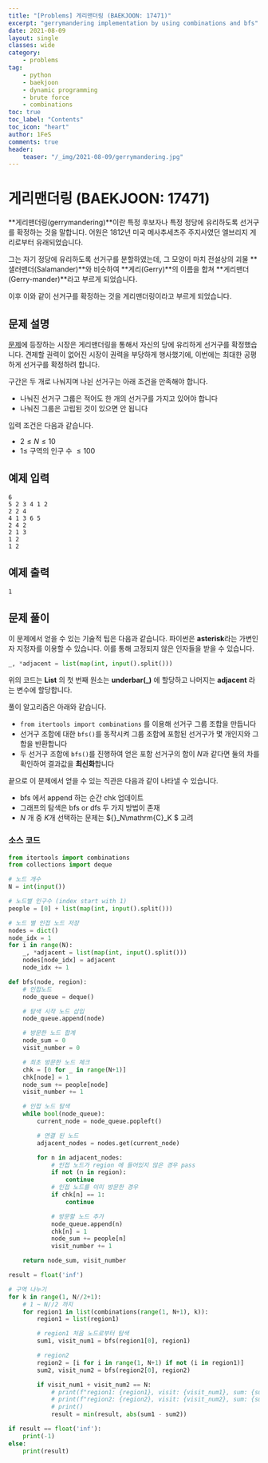 ```yaml
---
title: "[Problems] 게리맨더링 (BAEKJOON: 17471)"
excerpt: "gerrymandering implementation by using combinations and bfs"
date: 2021-08-09
layout: single
classes: wide
category:
    - problems
tag:
    - python
    - baekjoon
    - dynamic programming
    - brute force
    - combinations
toc: true
toc_label: "Contents"
toc_icon: "heart"
author: 1FeS
comments: true
header:
    teaser: "/_img/2021-08-09/gerrymandering.jpg"
---
```


# 게리맨더링 (BAEKJOON: 17471)

**게리맨더링(gerrymandering)**이란 특정 후보자나 특정 정당에 유리하도록 선거구를 확정하는 것을 말합니다. 어원은 1812년 미국 메사추세츠주 주지사였던 엘브리지 게리로부터 유래되었습니다.

그는 자기 정당에 유리하도록 선거구를 분할하였는데, 그 모양이 마치 전설상의 괴물 **샐러맨더(Salamander)**와 비슷하여 **게리(Gerry)**의 이름을 합쳐 **게리맨더(Gerry-mander)**라고 부르게 되었습니다.

이후 이와 같이 선거구를 확정하는 것을 게리맨더링이라고 부르게 되었습니다.

## 문제 설명

[문제](https://www.acmicpc.net/problem/17471)에 등장하는 시장은 게리맨더링을 통해서 자신의 당에 유리하게 선거구를 확정했습니다. 견제할 권력이 없어진 시장이 권력을 부당하게 행사했기에, 이번에는 최대한 공평하게 선거구를 확정하려 합니다.

구간은 두 개로 나눠지며 나뉜 선거구는 아래 조건을 만족해야 합니다.

- 나눠진 선거구 그룹은 적어도 한 개의 선거구를 가지고 있어야 합니다
- 나눠진 그룹은 고립된 것이 있으면 안 됩니다

입력 조건은 다음과 같습니다.

- $2 \leq N \leq 10$
- $1 \leq$ 구역의 인구 수 $\leq 100$

## 예제 입력

```
6
5 2 3 4 1 2
2 2 4
4 1 3 6 5
2 4 2
2 1 3
1 2
1 2
```

## 예제 출력

```
1
```

## 문제 풀이

이 문제에서 얻을 수 있는 기술적 팁은 다음과 같습니다. 파이썬은 **asterisk**라는 가변인자 지정자를 이용할 수 있습니다. 이를 통해 고정되지 않은 인자들을 받을 수 있습니다.

```python
_, *adjacent = list(map(int, input().split()))
```

위의 코드는 **List** 의 첫 번째 원소는 **underbar(_)** 에 할당하고 나머지는 **adjacent** 라는 변수에 할당합니다.

풀이 알고리즘은 아래와 같습니다.

- `from itertools import combinations` 를 이용해 선거구 그룹 조합을 만듭니다
- 선거구 조합에 대한 `bfs()`를 동작시켜 그룹 조합에 포함된 선거구가 몇 개인지와 그 합을 반환합니다
- 두 선거구 조합에 `bfs()`를 진행하여 얻은 포함 선거구의 합이 $N$과 같다면 둘의 차를 확인하여 결과값을 **최신화**합니다

끝으로 이 문제에서 얻을 수 있는 직관은 다음과 같이 나타낼 수 있습니다.

- bfs 에서 append 하는 순간 chk 업데이트
- 그래프의 탐색은 bfs or dfs 두 가지 방법이 존재
- $N$ 개 중 $K$개 선택하는 문제는 ${}_N\mathrm{C}_K $ 고려


### 소스 코드

```python
from itertools import combinations
from collections import deque

# 노드 개수
N = int(input())

# 노드별 인구수 (index start with 1)
people = [0] + list(map(int, input().split()))

# 노드 별 인접 노드 저장
nodes = dict()
node_idx = 1
for i in range(N):
    _, *adjacent = list(map(int, input().split()))
    nodes[node_idx] = adjacent
    node_idx += 1

def bfs(node, region):
    # 인접노드
    node_queue = deque()

    # 탐색 시작 노드 삽입
    node_queue.append(node)

    # 방문한 노드 합계
    node_sum = 0
    visit_number = 0

    # 최초 방문한 노드 체크
    chk = [0 for _ in range(N+1)]
    chk[node] = 1
    node_sum += people[node]
    visit_number += 1

    # 인접 노드 탐색
    while bool(node_queue):
        current_node = node_queue.popleft()

        # 연결 된 노드
        adjacent_nodes = nodes.get(current_node)

        for n in adjacent_nodes:
            # 인접 노드가 region 에 들어있지 않은 경우 pass
            if not (n in region):
                continue
            # 인접 노드를 이미 방문한 경우
            if chk[n] == 1:
                continue

            # 방문할 노드 추가
            node_queue.append(n)
            chk[n] = 1
            node_sum += people[n]
            visit_number += 1

    return node_sum, visit_number

result = float('inf')

# 구역 나누기
for k in range(1, N//2+1):
    # 1 ~ N//2 까지
    for region1 in list(combinations(range(1, N+1), k)):
        region1 = list(region1)

        # region1 처음 노드로부터 탐색
        sum1, visit_num1 = bfs(region1[0], region1)

        # region2
        region2 = [i for i in range(1, N+1) if not (i in region1)]
        sum2, visit_num2 = bfs(region2[0], region2)

        if visit_num1 + visit_num2 == N:
            # print(f"region1: {region1}, visit: {visit_num1}, sum: {sum1}")
            # print(f"region2: {region2}, visit: {visit_num2}, sum: {sum2}")
            # print()
            result = min(result, abs(sum1 - sum2))

if result == float('inf'):
    print(-1)
else:
    print(result)
```
